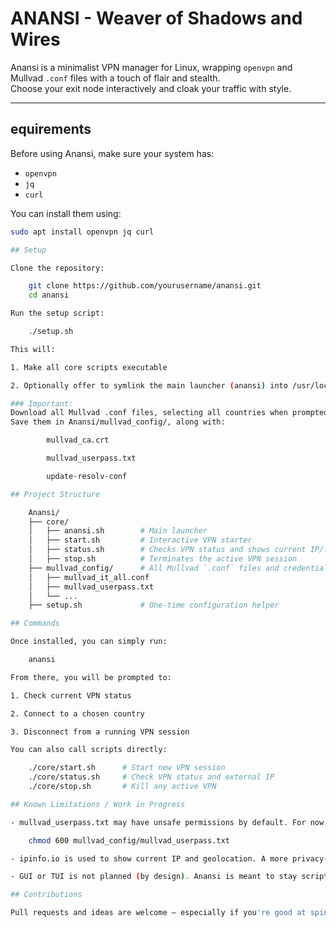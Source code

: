 # ANANSI - Weaver of Shadows and Wires

Anansi is a minimalist VPN manager for Linux, wrapping `openvpn` and Mullvad `.conf` files with a touch of flair and stealth.  
Choose your exit node interactively and cloak your traffic with style.

---

## equirements

Before using Anansi, make sure your system has:

- `openvpn`
- `jq`
- `curl`

You can install them using:

```bash
sudo apt install openvpn jq curl

## Setup

Clone the repository:

	git clone https://github.com/yourusername/anansi.git
	cd anansi

Run the setup script:

	./setup.sh

This will:

1. Make all core scripts executable

2. Optionally offer to symlink the main launcher (anansi) into /usr/local/bin

### Important:
Download all Mullvad .conf files, selecting all countries when prompted by Mullvad.
Save them in Anansi/mullvad_config/, along with:

        mullvad_ca.crt

        mullvad_userpass.txt

        update-resolv-conf

## Project Structure

	Anansi/
	├── core/
	│   ├── anansi.sh        # Main launcher
	│   ├── start.sh         # Interactive VPN starter
	│   ├── status.sh        # Checks VPN status and shows current IP/location
	│   ├── stop.sh          # Terminates the active VPN session
	├── mullvad_config/      # All Mullvad `.conf` files and credentials
	│   ├── mullvad_it_all.conf
	│   ├── mullvad_userpass.txt
	│   └── ...
	├── setup.sh             # One-time configuration helper

## Commands

Once installed, you can simply run:

	anansi

From there, you will be prompted to:

1. Check current VPN status

2. Connect to a chosen country

3. Disconnect from a running VPN session

You can also call scripts directly:

	./core/start.sh      # Start new VPN session
	./core/status.sh     # Check VPN status and external IP
	./core/stop.sh       # Kill any active VPN

## Known Limitations / Work in Progress

- mullvad_userpass.txt may have unsafe permissions by default. For now, fix it manually:

	chmod 600 mullvad_config/mullvad_userpass.txt

- ipinfo.io is used to show current IP and geolocation. A more privacy-friendly alternative is being considered.

- GUI or TUI is not planned (by design). Anansi is meant to stay script-based and terminal-friendly.

## Contributions

Pull requests and ideas are welcome — especially if you're good at spinning silken shells around system processes.
